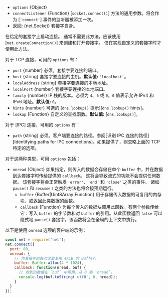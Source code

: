 <!-- YAML
added: v0.1.90
changes:
  - version: v12.10.0
    pr-url: https://github.com/nodejs/node/pull/25436
    description: Added `onread` option.
  - version: v6.0.0
    pr-url: https://github.com/nodejs/node/pull/6021
    description: The `hints` option defaults to `0` in all cases now.
                 Previously, in the absence of the `family` option it would
                 default to `dns.ADDRCONFIG | dns.V4MAPPED`.
  - version: v5.11.0
    pr-url: https://github.com/nodejs/node/pull/6000
    description: The `hints` option is supported now.
-->

* `options` {Object}
* `connectListener` {Function} [`socket.connect()`] 方法的通用参数。将会作为 [`'connect'`] 事件的监听器被添加一次。
* 返回: {net.Socket} 套接字自身。

在给定的套接字上启动连接。
通常不需要此方法，应该使用 [`net.createConnection()`] 来创建和打开套接字。
仅在实现自定义的套接字时才使用此方法。

对于 TCP 连接，可用的 `options` 有：

* `port` {number} 必须。套接字要连接的端口。
* `host` {string} 套接字要连接的主机。**默认值:** `'localhost'`。
* `localAddress` {string} 套接字要连接的本地地址。
* `localPort` {number} 套接字要连接的本地端口。
* `family` {number} IP 栈的版本。必须为 `4`、`6` 或 `0`。`0` 值表示允许 IPv4 和 IPv6 地址。**默认值:** `0`。
* `hints` {number} 可选的 [`dns.lookup()` 提示][`dns.lookup()` hints]。
* `lookup` {Function} 自定义的查找函数。**默认值:** [`dns.lookup()`]。

对于 [IPC] 连接，可用的 `options` 有：

* `path` {string} 必须。客户端要连接的路径。参阅[识别 IPC 连接的路径][Identifying paths for IPC connections]。如果提供了，则忽略上面的 TCP 特定的选项。

对于这两种类型，可用 `options` 包括：

* `onread` {Object} 如果指定，则传入的数据会存储在单个 `buffer` 中，并在数据到达套接字时传给提供的 `callback`。 
   这将会导致流式的功能不会提供任何数据。
   该套接字将会正常触发 `'error'`、`'end'` 和 `'close'` 之类的事件。 
   诸如 `pause()` 和 `resume()` 之类的方法也将会按预期运行。
  * `buffer` {Buffer|Uint8Array|Function} 用于存储传入数据的可复用的内存块、或返回此类数据的函数。
  * `callback` {Function} 为每个传入的数据块调用此函数。有两个参数传给它：写入 `buffer` 的字节数和对 `buffer` 的引用。从此函数返回 `false` 可以隐式地 `pause()` 套接字。该函数将会在全局的上下文中执行。

以下是使用 `onread` 选项的客户端的示例：

```js
const net = require('net');
net.connect({
  port: 80,
  onread: {
    // 为套接字的每次读取复用 4KiB 的 Buffer。
    buffer: Buffer.alloc(4 * 1024),
    callback: function(nread, buf) {
      // 收到的数据在 `buf` 中可用，从 0 到 'nread`。
      console.log(buf.toString('utf8', 0, nread));
    }
  }
});
```

